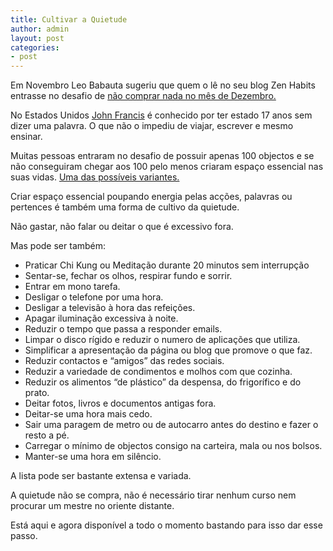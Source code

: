 ```yaml
---
title: Cultivar a Quietude
author: admin
layout: post
categories:
- post
---
```

Em Novembro Leo Babauta sugeriu que quem o lê no seu blog Zen Habits entrasse no desafio de [não comprar nada no mês de Dezembro.](http://zenhabits.net/buy-nada/)

No Estados Unidos [John Francis][2] é conhecido por ter estado 17 anos sem dizer uma palavra. O que não o impediu de viajar, escrever e mesmo ensinar.

Muitas pessoas entraram no desafio de possuir apenas 100 objectos e se não conseguiram chegar aos 100 pelo menos criaram espaço essencial nas suas vidas. [Uma das possíveis variantes.][3]

Criar espaço essencial poupando energia pelas acções, palavras ou pertences é também uma forma de cultivo da quietude.

Não gastar, não falar ou deitar o que é excessivo fora.

Mas pode ser também:

*   Praticar Chi Kung ou Meditação durante 20 minutos sem interrupção
*   Sentar-se, fechar os olhos, respirar fundo e sorrir.
*   Entrar em mono tarefa.
*   Desligar o telefone por uma hora.
*   Desligar a televisão à hora das refeições.
*   Apagar iluminação excessiva à noite.
*   Reduzir o tempo que passa a responder emails.
*   Limpar o disco rígido e reduzir o numero de aplicações que utiliza.
*   Simplificar a apresentação da página ou blog que promove o que faz.
*   Reduzir contactos e &#8220;amigos&#8221; das redes sociais.
*   Reduzir a variedade de condimentos e molhos com que cozinha.
*   Reduzir os alimentos &#8220;de plástico&#8221; da despensa, do frigorífico e do prato.
*   Deitar fotos, livros e documentos antigas fora.
*   Deitar-se uma hora mais cedo.
*   Sair uma paragem de metro ou de autocarro antes do destino e fazer o resto a pé.
*   Carregar o mínimo de objectos consigo na carteira, mala ou nos bolsos.
*   Manter-se uma hora em silêncio.

A lista pode ser bastante extensa e variada.

A quietude não se compra, não é necessário tirar nenhum curso nem procurar um mestre no oriente distante.

Está aqui e agora disponível a todo o momento bastando para isso dar esse passo.

 [2]: http://blog.ted.com/2008/11/05/john_francis_on/
 [3]: http://manvsdebt.com/stuff/
